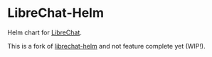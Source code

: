 # LibreChat-Helm
Helm chart for [LibreChat](https://github.com/danny-avila/LibreChat).

This is a fork of [librechat-helm](https://gitlab.com/menardorama/librechat-helm) and not feature complete yet (WIP!).